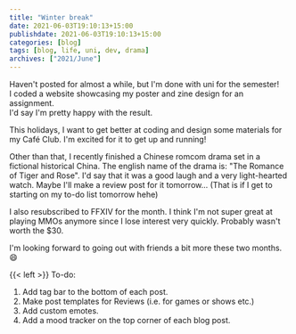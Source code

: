 ```yaml
---
title: "Winter break"
date: 2021-06-03T19:10:13+15:00
publishdate: 2021-06-03T19:10:13+15:00
categories: [blog]
tags: [blog, life, uni, dev, drama]
archives: ["2021/June"]
---
```


Haven't posted for almost a while, but I'm done with uni for the semester!  
I coded a website showcasing my poster and zine design for an assignment.  
I'd say I'm pretty happy with the result.  

This holidays, I want to get better at coding and design some materials for my Café Club. I'm excited for it to get up and running!  

<!--more-->

Other than that, I recently finished a Chinese romcom drama set in a fictional historical China. The english name of the drama is: "The Romance of Tiger and Rose". I'd say that it was a good laugh and a very light-hearted watch. Maybe I'll make a review post for it tomorrow... (That is if I get to starting on my to-do list tomorrow hehe)  

I also resubscribed to FFXIV for the month. I think I'm not super great at playing MMOs anymore since I lose interest very quickly. Probably wasn't worth the $30.  

I'm looking forward to going out with friends a bit more these two months.  :smile:

{{< left >}}
To-do: <br>
1. Add tag bar to the bottom of each post. <br>
2. Make post templates for Reviews (i.e. for games or shows etc.) <br>
3. Add custom emotes. <br>
4. Add a mood tracker on the top corner of each blog post.
